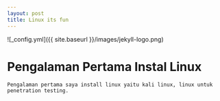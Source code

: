 ```yaml
---
layout: post
title: Linux its fun
---
```


![_config.yml]({{ site.baseurl }}/images/jekyll-logo.png)
<html>
  <body>
    <h1>Pengalaman Pertama Instal Linux</h1>
    
    Pengalaman pertama saya install linux yaitu kali linux, linux untuk penetration testing.
    


</body>
</html>
